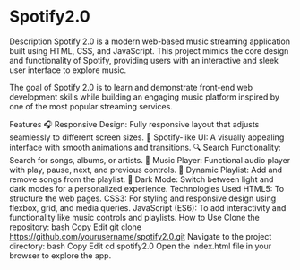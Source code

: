 # Spotify2.0
Description
Spotify 2.0 is a modern web-based music streaming application built using HTML, CSS, and JavaScript. This project mimics the core design and functionality of Spotify, providing users with an interactive and sleek user interface to explore music.

The goal of Spotify 2.0 is to learn and demonstrate front-end web development skills while building an engaging music platform inspired by one of the most popular streaming services.

Features
🎧 Responsive Design: Fully responsive layout that adjusts seamlessly to different screen sizes.
🎨 Spotify-like UI: A visually appealing interface with smooth animations and transitions.
🔍 Search Functionality: Search for songs, albums, or artists.
🎼 Music Player: Functional audio player with play, pause, next, and previous controls.
📜 Dynamic Playlist: Add and remove songs from the playlist.
🌙 Dark Mode: Switch between light and dark modes for a personalized experience.
Technologies Used
HTML5: To structure the web pages.
CSS3: For styling and responsive design using flexbox, grid, and media queries.
JavaScript (ES6): To add interactivity and functionality like music controls and playlists.
How to Use
Clone the repository:
bash
Copy
Edit
git clone https://github.com/yourusername/spotify2.0.git
Navigate to the project directory:
bash
Copy
Edit
cd spotify2.0
Open the index.html file in your browser to explore the app.
